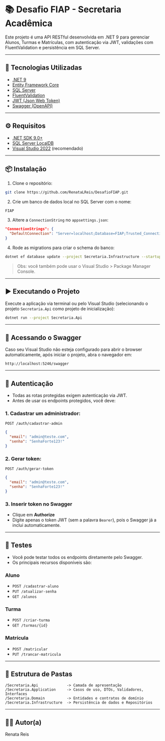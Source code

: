 # 📚 Desafio FIAP - Secretaria Acadêmica

Este projeto é uma API RESTful desenvolvida em .NET 9 para gerenciar Alunos, Turmas e Matrículas, com autenticação via JWT, validações com FluentValidation e persistência em SQL Server.

---

## 🚀 Tecnologias Utilizadas

- [.NET 9](https://dotnet.microsoft.com/)
- [Entity Framework Core](https://docs.microsoft.com/en-us/ef/core/)
- [SQL Server](https://www.microsoft.com/pt-br/sql-server)
- [FluentValidation](https://docs.fluentvalidation.net/en/latest/)
- [JWT (Json Web Token)](https://jwt.io/)
- [Swagger (OpenAPI)](https://swagger.io/)

---

## ⚙️ Requisitos

- [.NET SDK 9.0+](https://dotnet.microsoft.com/en-us/download)
- [SQL Server LocalDB](https://learn.microsoft.com/pt-br/sql/database-engine/configure-windows/sql-server-express-localdb)
- [Visual Studio 2022](https://visualstudio.microsoft.com/) (recomendado)

---

## 📦 Instalação

1. Clone o repositório:

```bash
git clone https://github.com/RenataLReis/DesafioFIAP.git
```

2. Crie um banco de dados local no SQL Server com o nome:

```
FIAP
```

3. Altere a `ConnectionString` no `appsettings.json`:

```json
"ConnectionStrings": {
  "DefaultConnection": "Server=localhost;Database=FIAP;Trusted_Connection=True;MultipleActiveResultSets=true"
}
```

4. Rode as migrations para criar o schema do banco:

```bash
dotnet ef database update --project Secretaria.Infrastructure --startup-project Secretaria.Api
```

> Obs: você também pode usar o Visual Studio > Package Manager Console.

---

## ▶️ Executando o Projeto

Execute a aplicação via terminal ou pelo Visual Studio (selecionando o projeto `Secretaria.Api` como projeto de inicialização):

```bash
dotnet run --project Secretaria.Api
```

---

## 📖 Acessando o Swagger

Caso seu Visual Studio não esteja configurado para abrir o browser automaticamente, após iniciar o projeto, abra o navegador em:

```
http://localhost:5246/swagger
```

---

## 🔐 Autenticação

- Todas as rotas protegidas exigem autenticação via JWT.
- Antes de usar os endpoints protegidos, você deve:

### 1. Cadastrar um administrador:

```
POST /auth/cadastrar-admin
```

```json
{
  "email": "admin@teste.com",
  "senha": "SenhaForte123!"
}
```

### 2. Gerar token:

```
POST /auth/gerar-token
```

```json
{
  "email": "admin@teste.com",
  "senha": "SenhaForte123!"
}
```

### 3. Inserir token no Swagger

- Clique em **Authorize**
- Digite apenas o token JWT (sem a palavra `Bearer`), pois o Swagger já a inclui automaticamente.

---

## 🥺 Testes

- Você pode testar todos os endpoints diretamente pelo Swagger.
- Os principais recursos disponíveis são:

### Aluno

- `POST /cadastrar-aluno`
- `PUT /atualizar-senha`
- `GET /alunos`

### Turma

- `POST /criar-turma`
- `GET /turmas/{id}`

### Matrícula

- `POST /matricular`
- `PUT /trancar-matricula`

---

## 📁 Estrutura de Pastas

```
/Secretaria.Api             -> Camada de apresentação
/Secretaria.Application     -> Casos de uso, DTOs, Validadores, Interfaces
/Secretaria.Domain          -> Entidades e contratos de domínio
/Secretaria.Infrastructure  -> Persistência de dados e Repositórios
```

---

## 👩‍💻 Autor(a)

Renata Reis  


